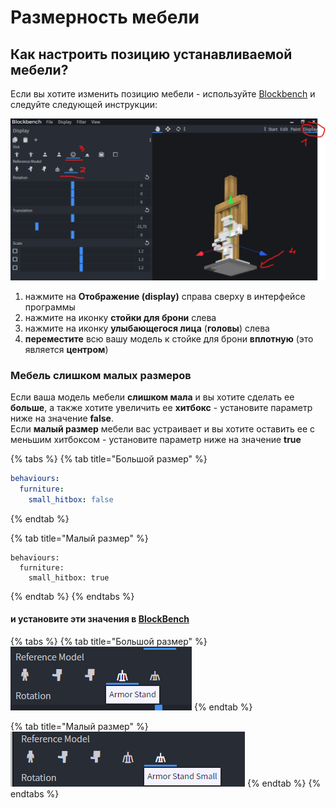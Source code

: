 # Размерность мебели

## Как настроить позицию устанавливаемой мебели?

Если вы хотите изменить позицию мебели - используйте [Blockbench](creating-3d-models.md) и следуйте следующей инструкции:

![](../../../../../.gitbook/assets/immagine%20%289%29.png)

1. нажмите на **Отображение \(display\)** справа сверху в интерфейсе программы
2. нажмите на иконку **стойки для брони** слева
3. нажмите на иконку **улыбающегося лица** \(**головы**\) слева
4. **переместите** всю вашу модель к стойке для брони **вплотную** \(это является **центром**\)

### Мебель слишком малых размеров

Если ваша модель мебели **слишком мала** и вы хотите сделать ее **больше**, а также хотите увеличить ее **хитбокс** - установите параметр ниже на значение **false**.  
Если **малый размер** мебели вас устраивает и вы хотите оставить ее с меньшим хитбоксом - установите параметр ниже на значение **true**

{% tabs %}
{% tab title="Большой размер" %}
```yaml
behaviours:
  furniture:
    small_hitbox: false
```
{% endtab %}

{% tab title="Малый размер" %}
```text
behaviours:
  furniture:
    small_hitbox: true
```
{% endtab %}
{% endtabs %}

#### и установите эти значения в [BlockBench](creating-3d-models.md)

{% tabs %}
{% tab title="Большой размер" %}
![](../../../../../.gitbook/assets/immagine%20%288%29.png)
{% endtab %}

{% tab title="Малый размер" %}
![](../../../../../.gitbook/assets/immagine%20%2810%29.png)
{% endtab %}
{% endtabs %}

